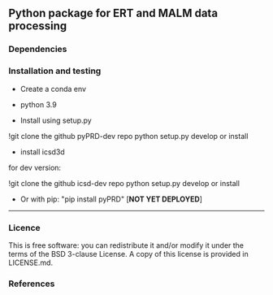 ## Python package for ERT and MALM data processing


### Dependencies


### Installation and testing

* Create a conda env

- python 3.9

* Install using setup.py

!git clone the github pyPRD-dev repo
python setup.py develop or install

+ install icsd3d

for dev version:

!git clone the github icsd-dev repo
python setup.py develop or install

* Or with pip: "pip install pyPRD" [**NOT YET DEPLOYED**]


---

### Licence ###
This is free software: you can redistribute it and/or modify it under the terms of the BSD 3-clause License. A copy of this license is provided in LICENSE.md.

### References ###


